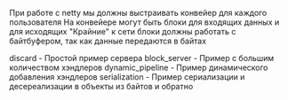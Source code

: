 При работе с netty мы должны выстраивать конвейер для каждого пользователя
На конвейере могут быть блоки для входящих данных и для исходящих
"Крайние" к сети блоки должны работать с байтбуфером, так как данные передаются в байтах


discard             - Простой пример сервера
block_server        - Пример с большим количеством хэндлеров
dynamic_pipeline    - Пример динамического добавления хэндлеров 
serialization       - Пример сериализации и десереализации в объекты из байтов и обратно 
